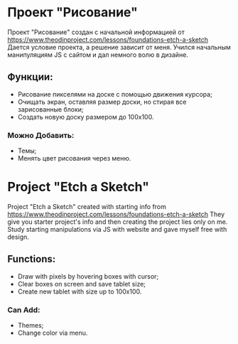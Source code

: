 # Проект "Рисование"

Проект "Рисование" создан с начальной информацией от https://www.theodinproject.com/lessons/foundations-etch-a-sketch Дается условие проекта, а решение зависит от меня. Учился начальным манипуляциям JS с сайтом и дал немного волю в дизайне.

## Функции:

-   Рисование пикселями на доске с помощью движения курсора;
-   Очищать экран, оставляя размер доски, но стирая все зарисованные блоки;
-   Создать новую доску размером до 100x100.

### Можно Добавить:

-   Темы;
-   Менять цвет рисования через меню.

# Project "Etch a Sketch"

Project "Etch a Sketch" created with starting info from https://www.theodinproject.com/lessons/foundations-etch-a-sketch They give you starter project's info and then creating the project lies only on me. Study starting manipulations via JS with website and gave myself free with design.

## Functions:

-   Draw with pixels by hovering boxes with cursor;
-   Clear boxes on screen and save tablet size;
-   Create new tablet with size up to 100x100.

### Can Add:

-   Themes;
-   Change color via menu.
